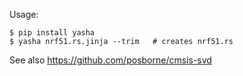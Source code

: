 Usage:

```
$ pip install yasha
$ yasha nrf51.rs.jinja --trim   # creates nrf51.rs
```

See also https://github.com/posborne/cmsis-svd
